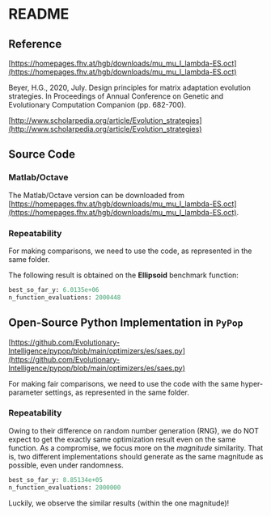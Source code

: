# README

## Reference

[https://homepages.fhv.at/hgb/downloads/mu_mu_I_lambda-ES.oct](https://homepages.fhv.at/hgb/downloads/mu_mu_I_lambda-ES.oct)

Beyer, H.G., 2020, July. Design principles for matrix adaptation evolution strategies. In Proceedings of Annual Conference on Genetic and Evolutionary Computation Companion (pp. 682-700).

[http://www.scholarpedia.org/article/Evolution_strategies](http://www.scholarpedia.org/article/Evolution_strategies)

## Source Code

### Matlab/Octave

The Matlab/Octave version can be downloaded from [https://homepages.fhv.at/hgb/downloads/mu_mu_I_lambda-ES.oct](https://homepages.fhv.at/hgb/downloads/mu_mu_I_lambda-ES.oct).

### Repeatability

For making comparisons, we need to use the code, as represented in the same folder.

The following result is obtained on the **Ellipsoid** benchmark function:

```python
best_so_far_y: 6.0135e+06
n_function_evaluations: 2000448
```

## Open-Source Python Implementation in ```PyPop```

[https://github.com/Evolutionary-Intelligence/pypop/blob/main/optimizers/es/saes.py](https://github.com/Evolutionary-Intelligence/pypop/blob/main/optimizers/es/saes.py)

For making fair comparisons, we need to use the code with the same hyper-parameter settings, as represented in the same folder.

### Repeatability

Owing to their difference on random number generation (RNG), we do NOT expect to get the exactly same optimization result even on the same function.
As a compromise, we focus more on the *magnitude* similarity. That is, two different implementations should generate as the same magnitude as possible, even under randomness.

```Python
best_so_far_y: 8.85134e+05
n_function_evaluations: 2000000
```

Luckily, we observe the similar results (within the one magnitude)!
